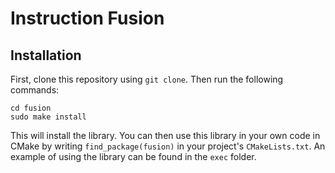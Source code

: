 # Instruction Fusion

## Installation
First, clone this repository using `git clone`. Then run the following commands:
```
cd fusion
sudo make install
```
This will install the library. You can then use this library in your own code in
CMake by writing `find_package(fusion)` in your project's `CMakeLists.txt`. An
example of using the library can be found in the `exec` folder.
